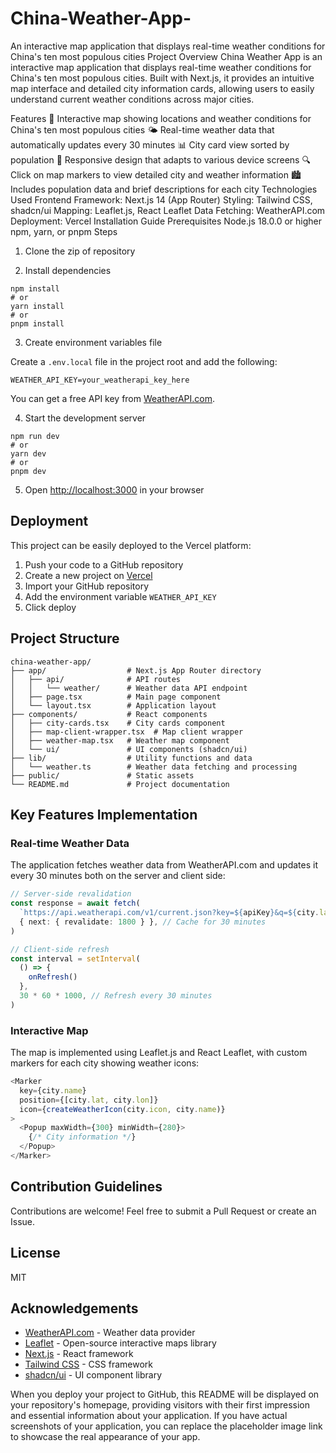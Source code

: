# China-Weather-App-
An interactive map application that displays real-time weather conditions for China's ten most populous cities
Project Overview
China Weather App is an interactive map application that displays real-time weather conditions for China's ten most populous cities. Built with Next.js, it provides an intuitive map interface and detailed city information cards, allowing users to easily understand current weather conditions across major cities.

Features
📍 Interactive map showing locations and weather conditions for China's ten most populous cities
🌤️ Real-time weather data that automatically updates every 30 minutes
📊 City card view sorted by population
📱 Responsive design that adapts to various device screens
🔍 Click on map markers to view detailed city and weather information
🏙️ Includes population data and brief descriptions for each city
Technologies Used
Frontend Framework: Next.js 14 (App Router)
Styling: Tailwind CSS, shadcn/ui
Mapping: Leaflet.js, React Leaflet
Data Fetching: WeatherAPI.com
Deployment: Vercel
Installation Guide
Prerequisites
Node.js 18.0.0 or higher
npm, yarn, or pnpm
Steps
1. Clone the zip of repository


2. Install dependencies


```shellscript
npm install
# or
yarn install
# or
pnpm install
```

3. Create environment variables file


Create a `.env.local` file in the project root and add the following:

```plaintext
WEATHER_API_KEY=your_weatherapi_key_here
```

You can get a free API key from [WeatherAPI.com](https://www.weatherapi.com/).

4. Start the development server


```shellscript
npm run dev
# or
yarn dev
# or
pnpm dev
```

5. Open [http://localhost:3000](http://localhost:3000) in your browser


## Deployment

This project can be easily deployed to the Vercel platform:

1. Push your code to a GitHub repository
2. Create a new project on [Vercel](https://vercel.com)
3. Import your GitHub repository
4. Add the environment variable `WEATHER_API_KEY`
5. Click deploy


## Project Structure

```plaintext
china-weather-app/
├── app/                  # Next.js App Router directory
│   ├── api/              # API routes
│   │   └── weather/      # Weather data API endpoint
│   ├── page.tsx          # Main page component
│   └── layout.tsx        # Application layout
├── components/           # React components
│   ├── city-cards.tsx    # City cards component
│   ├── map-client-wrapper.tsx  # Map client wrapper
│   ├── weather-map.tsx   # Weather map component
│   └── ui/               # UI components (shadcn/ui)
├── lib/                  # Utility functions and data
│   └── weather.ts        # Weather data fetching and processing
├── public/               # Static assets
└── README.md             # Project documentation
```

## Key Features Implementation

### Real-time Weather Data

The application fetches weather data from WeatherAPI.com and updates it every 30 minutes both on the server and client side:

```typescript
// Server-side revalidation
const response = await fetch(
  `https://api.weatherapi.com/v1/current.json?key=${apiKey}&q=${city.lat},${city.lon}&aqi=no`,
  { next: { revalidate: 1800 } }, // Cache for 30 minutes
)

// Client-side refresh
const interval = setInterval(
  () => {
    onRefresh()
  },
  30 * 60 * 1000, // Refresh every 30 minutes
)
```

### Interactive Map

The map is implemented using Leaflet.js and React Leaflet, with custom markers for each city showing weather icons:

```typescript
<Marker 
  key={city.name} 
  position={[city.lat, city.lon]} 
  icon={createWeatherIcon(city.icon, city.name)}
>
  <Popup maxWidth={300} minWidth={280}>
    {/* City information */}
  </Popup>
</Marker>
```

## Contribution Guidelines

Contributions are welcome! Feel free to submit a Pull Request or create an Issue.

## License

MIT

## Acknowledgements

- [WeatherAPI.com](https://www.weatherapi.com/) - Weather data provider
- [Leaflet](https://leafletjs.com/) - Open-source interactive maps library
- [Next.js](https://nextjs.org/) - React framework
- [Tailwind CSS](https://tailwindcss.com/) - CSS framework
- [shadcn/ui](https://ui.shadcn.com/) - UI component library



When you deploy your project to GitHub, this README will be displayed on your repository's homepage, providing visitors with their first impression and essential information about your application. If you have actual screenshots of your application, you can replace the placeholder image link to showcase the real appearance of your app.
```
